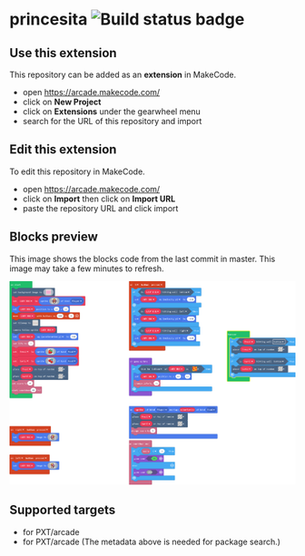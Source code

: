 # princesita ![Build status badge](https://github.com/enunmardebits/princesita/workflows/MakeCode/badge.svg)



## Use this extension

This repository can be added as an **extension** in MakeCode.

* open https://arcade.makecode.com/
* click on **New Project**
* click on **Extensions** under the gearwheel menu
* search for the URL of this repository and import

## Edit this extension

To edit this repository in MakeCode.

* open https://arcade.makecode.com/
* click on **Import** then click on **Import URL**
* paste the repository URL and click import

## Blocks preview

This image shows the blocks code from the last commit in master.
This image may take a few minutes to refresh.

![A rendered view of the blocks](https://github.com/enunmardebits/princesita/raw/master/.makecode/blocks.png)

## Supported targets

* for PXT/arcade
* for PXT/arcade
(The metadata above is needed for package search.)

